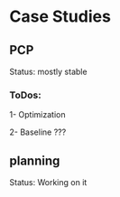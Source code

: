 # Case Studies

## PCP
Status: mostly stable 

### ToDos:
1- Optimization

2- Baseline ???

## planning

Status: Working on it 
